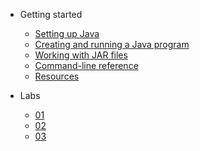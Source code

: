 * Getting started

  * [Setting up Java](Getting-Started/setting-up-java.md)
  * [Creating and running a Java program](Getting-Started/running-a-java-program.md)
  * [Working with JAR files](Getting-Started/working-with-jar-files.md)
  * [Command-line reference](Getting-Started/command-line-reference.md)
  * [Resources](Getting-Started/Resources.md)

* Labs
  * [01](Labs/lab01.md)
  * [02](Labs/lab02.md)
  * [03](Labs/lab03.md)
  <!-- * [04](Labs/lab04.md) -->
  <!-- * [05](Labs/lab05.md) -->
  <!-- * [06](Labs/lab06.md) -->
  <!-- * [07](Labs/lab07.md) -->
  <!-- * [08](Labs/lab08.md) -->
  <!-- * [10](Labs/lab10.md) -->
  <!-- * [11](Labs/lab11.md) -->
  <!-- * [12](Labs/lab12.md) -->
  <!-- * [14](Labs/lab14.md) -->
  <!-- * [16](Labs/lab16.md) -->
  <!-- * [17](Labs/lab17.md) -->
  <!-- * [18](Labs/lab18.md) -->
  <!-- * [19](Labs/lab19.md) -->
  <!-- * [20](Labs/lab20.md) -->
  <!-- * [21](Labs/lab21.md) -->
  <!-- * [23](Labs/lab23.md) -->
  <!-- * [24](Labs/lab24.md) -->
  <!-- * [25](Labs/lab25.md) -->
  <!-- * [26](Labs/lab26.md) -->
  <!-- * [Final Review](Labs/finalReview.md) -->